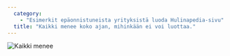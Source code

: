 ```yaml
---
  category:
    - "Esimerkit epäonnistuneista yrityksistä luoda Hulinapedia-sivu"
  title: "Kaikki menee koko ajan, mihinkään ei voi luottaa."
---
```

![Kaikki menee](https://i.imgur.com/Otv99tI.jpg?1)